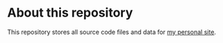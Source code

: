 # About this repository

This repository stores all source code files and data for [my personal site](https://sangjoonlee.info).
